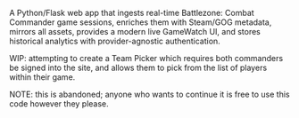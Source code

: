 A Python/Flask web app that ingests real-time Battlezone: Combat Commander game sessions, enriches them with Steam/GOG metadata, mirrors all assets, provides a modern live GameWatch UI, and stores historical analytics with provider-agnostic authentication.

WIP: attempting to create a Team Picker which requires both commanders be signed into the site, and allows them to pick from the list of players within their game. 

NOTE: this is abandoned; anyone who wants to continue it is free to use this code however they please.
